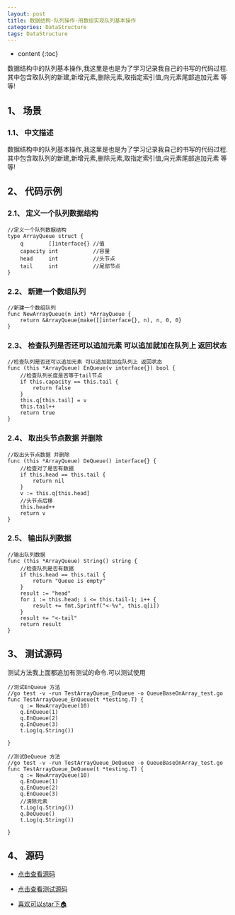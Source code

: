 ```yaml
---
layout: post
title: 数据结构-队列操作-用数组实现队列基本操作
categories: DataStructure
tags: DataStructure
---
```

* content
{:toc}

数据结构中的队列基本操作,我这里是也是为了学习记录我自己的书写的代码过程.其中包含取队列的新建,新增元素,删除元素,取指定索引值,向元素尾部追加元素 等等!

## 1、 场景 

### 1.1、 中文描述

数据结构中的队列基本操作,我这里是也是为了学习记录我自己的书写的代码过程.其中包含取队列的新建,新增元素,删除元素,取指定索引值,向元素尾部追加元素 等等!

## 2、 代码示例

### 2.1、 定义一个队列数据结构

```golang
//定义一个队列数据结构
type ArrayQueue struct {
	q        []interface{} //值
	capacity int           //容量
	head     int           //头节点
	tail     int           //尾部节点
}
```
### 2.2、 新建一个数组队列

```golang
//新建一个数组队列
func NewArrayQueue(n int) *ArrayQueue {
	return &ArrayQueue{make([]interface{}, n), n, 0, 0}
}
```

### 2.3、 检查队列是否还可以追加元素 可以追加就加在队列上 返回状态

```golang
//检查队列是否还可以追加元素 可以追加就加在队列上 返回状态
func (this *ArrayQueue) EnQueue(v interface{}) bool {
	//检查队列长度是否等于tail节点
	if this.capacity == this.tail {
		return false
	}
	this.q[this.tail] = v
	this.tail++
	return true
}
```

### 2.4、 取出头节点数据 并删除

```golang
//取出头节点数据 并删除
func (this *ArrayQueue) DeQueue() interface{} {
	//检查对了是否有数据
	if this.head == this.tail {
		return nil
	}
	v := this.q[this.head]
	//头节点后移
	this.head++
	return v
}
```

### 2.5、 输出队列数据

```golang
//输出队列数据
func (this *ArrayQueue) String() string {
	//检查队列是否有数据
	if this.head == this.tail {
		return "Queue is empty"
	}
	result := "head"
	for i := this.head; i <= this.tail-1; i++ {
		result += fmt.Sprintf("<-%v", this.q[i])
	}
	result += "<-tail"
	return result
}
```

## 3、 测试源码

测试方法我上面都追加有测试的命令.可以测试使用

```golang
//测试EnQueue 方法
//go test -v -run TestArrayQueue_EnQueue -o QueueBaseOnArray_test.go
func TestArrayQueue_EnQueue(t *testing.T) {
	q := NewArrayQueue(10)
	q.EnQueue(1)
	q.EnQueue(2)
	q.EnQueue(3)
	t.Log(q.String())

}

//测试DeQueue 方法
//go test -v -run TestArrayQueue_DeQueue -o QueueBaseOnArray_test.go
func TestArrayQueue_DeQueue(t *testing.T) {
	q := NewArrayQueue(10)
	q.EnQueue(1)
	q.EnQueue(2)
	q.EnQueue(3)
	//清除元素
	t.Log(q.String())
	q.DeQueue()
	t.Log(q.String())

}

```


## 4、 源码

* [点击查看源码](https://github.com/selfjt/algorithm/blob/master/golang/queue/QueueBaseOnArray.go "基本队列")

* [点击查看测试源码](https://github.com/selfjt/algorithm/blob/master/golang/stack/QueueBaseOnArray_test.go "基本队列test")

* [喜欢可以star下🏠](https://github.com/selfjt/algorithm "star")
